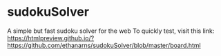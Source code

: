 # sudokuSolver
A simple but fast sudoku solver for the web
To quickly test, visit this link:
https://htmlpreview.github.io/?https://github.com/ethanarns/sudokuSolver/blob/master/board.html

